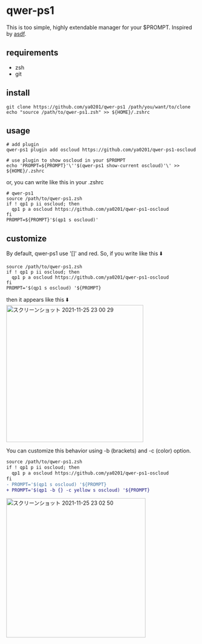 # qwer-ps1
This is too simple, highly extendable manager for your $PROMPT. Inspired by [asdf](https://github.com/asdf-vm/asdf).

## requirements
- zsh
- git

## install
```shell
git clone https://github.com/ya0201/qwer-ps1 /path/you/want/to/clone
echo "source /path/to/qwer-ps1.zsh" >> ${HOME}/.zshrc
```

## usage
```shell
# add plugin
qwer-ps1 plugin add oscloud https://github.com/ya0201/qwer-ps1-oscloud

# use plugin to show oscloud in your $PROMPT
echo 'PROMPT=${PROMPT}'\''$(qwer-ps1 show-current oscloud)'\' >> ${HOME}/.zshrc
```

or, you can write like this in your .zshrc
```shell
# qwer-ps1
source /path/to/qwer-ps1.zsh
if ! qp1 p ii oscloud; then
  qp1 p a oscloud https://github.com/ya0201/qwer-ps1-oscloud
fi
PROMPT=${PROMPT}'$(qp1 s oscloud)'
```

## customize
By default, qwer-ps1 use '[]' and red. So, if you write like this :arrow_down:
```shell
source /path/to/qwer-ps1.zsh
if ! qp1 p ii oscloud; then
  qp1 p a oscloud https://github.com/ya0201/qwer-ps1-oscloud
fi
PROMPT='$(qp1 s oscloud) '${PROMPT}
```
then it appears like this :arrow_down:  
<img width="362" alt="スクリーンショット 2021-11-25 23 00 29" src="https://user-images.githubusercontent.com/23146443/143455675-6767ad51-c26f-4f04-a568-eadb63a76b77.png">

  
  
You can customize this behavior using -b (brackets) and -c (color) option.
```diff
source /path/to/qwer-ps1.zsh
if ! qp1 p ii oscloud; then
  qp1 p a oscloud https://github.com/ya0201/qwer-ps1-oscloud
fi
- PROMPT='$(qp1 s oscloud) '${PROMPT}
+ PROMPT='$(qp1 -b {} -c yellow s oscloud) '${PROMPT}
```
<img width="368" alt="スクリーンショット 2021-11-25 23 02 50" src="https://user-images.githubusercontent.com/23146443/143455711-61c73273-01c7-47a2-9bf5-d6517f2d54d9.png">
